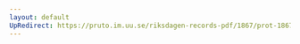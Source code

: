 ```yaml
---
layout: default
UpRedirect: https://pruto.im.uu.se/riksdagen-records-pdf/1867/prot-1867--ak--423/prot-1867--ak--423_000.pdf
---
```

